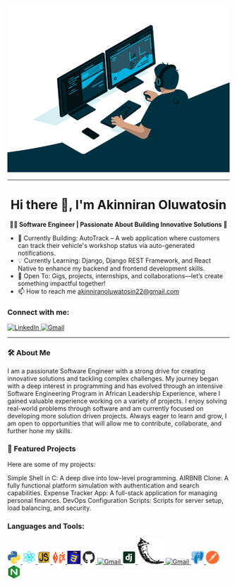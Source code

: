 <div align="center">
  <img src="./Intro.gif" alt="Description of GIF" width="600" />
</div>

---

<h1 align="center"><strong>Hi there 👋, I'm Akinniran Oluwatosin</strong></h1>

<p align="center"><strong>👨‍💻 Software Engineer | Passionate About Building Innovative Solutions 🚀</strong></p>

- 🚀 Currently Building: AutoTrack – A web application where customers can track their vehicle's workshop status via auto-generated notifications.
- 💡 Currently Learning: Django, Django REST Framework, and React Native to enhance my backend and frontend development skills.
- 🤝 Open To: Gigs, projects, internships, and collaborations—let’s create something impactful together!
- 📫 How to reach me akinniranoluwatosin22@gmail.com

### Connect with me:
<a href="www.linkedin.com/in/akinniran-oluwatosin">
  <img src="https://cdn.jsdelivr.net/gh/devicons/devicon/icons/linkedin/linkedin-original.svg" alt="LinkedIn" width="40" height="40">
</a> 
<a href="akinniranoluwatosin22@gmail.com">
  <img src="https://upload.wikimedia.org/wikipedia/commons/6/66/Gmail_Icon.png" alt="Gmail" width="30" height="30">
</a>

---

### 🛠️ About Me
I am a passionate Software Engineer with a strong drive for creating innovative solutions and tackling complex challenges. My journey began with a deep interest in programming and has evolved through an intensive Software Engineering Program in 
African Leadership Experience, where I gained valuable experience working on a variety of projects. I enjoy solving real-world problems through software and am currently focused on developing more solution driven projects. Always eager to learn and grow, I am open to opportunities that will allow me to contribute, collaborate, and further hone my skills.

### 📂 Featured Projects
Here are some of my projects:

Simple Shell in C: A deep dive into low-level programming.
AIRBNB Clone: A fully functional platform simulation with authentication and search capabilities.
Expense Tracker App: A full-stack application for managing personal finances.
DevOps Configuration Scripts: Scripts for server setup, load balancing, and security.

### Languages and Tools:
<a href="https://www.python.org/">
  <img src="./PYTHON.gif" alt="Gmail" width="30" height="30">
</a>
<a href="https://react.dev/">
  <img src="./REACT.gif" alt="Gmail" width="30" height="30">
</a>
<a href="https://developer.mozilla.org/en-US/docs/Web/JavaScript">
  <img src="./JS.gif" alt="Gmail" width="30" height="30">
</a>
<a href="https://git-scm.com/">
  <img src="./GIT.gif" alt="Gmail" width="30" height="30">
</a>
<a href="https://developer.mozilla.org/en-US/docs/Web/CSS">
  <img src="./CSS.gif" alt="Gmail" width="30" height="30">
</a>
<a href="https://github.com/">
  <img src="./GITHUB.gif" alt="Gmail" width="30" height="30">
</a>
<a href="">
  <img src="./VS_CODE.gif" alt="Gmail" width="30" height="30">
</a>
<a href="https://www.djangoproject.com/">
  <img src="./django.png" alt="Gmail" width="30" height="30">
</a>
<a href="https://flask.palletsprojects.com/en/stable/">
  <img src="./flask.png" alt="Gmail" width="60" height="60">
</a>
<a href="https://www.mysql.com/">
  <img src="./mysql.git" alt="Gmail" width="30" height="30">
</a>
<a href="https://www.postgresql.org/">
  <img src="./postgresql.png" alt="Gmail" width="30" height="30">
</a>
<a href="https://www.postman.com/">
  <img src="./postman.png" alt="Gmail" width="30" height="30">
</a>
<a href="https://nginx.org/en/">
  <img src="./nginx.png" alt="Gmail" width="30" height="30">
</a>
